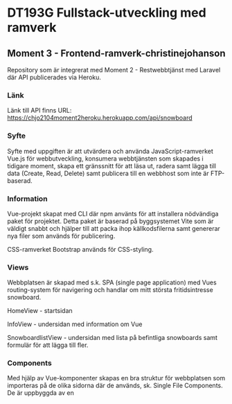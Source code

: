 # DT193G Fullstack-utveckling med ramverk 
## Moment 3 - Frontend-ramverk-christinejohanson

Repository som är integrerat med Moment 2 - Restwebbtjänst med Laravel där API publicerades via Heroku. 

### Länk

Länk till API finns URL: https://chjo2104moment2heroku.herokuapp.com/api/snowboard

### Syfte

Syfte med uppgiften är att utvärdera och använda JavaScript-ramverket Vue.js för webbutveckling, konsumera webbtjänsten som skapades i tidigare moment, 
skapa ett gränssnitt för att läsa ut, radera samt lägga till data (Create, Read, Delete) samt publicera till en webbhost som inte är FTP-baserad.  

### Information

Vue-projekt skapat med CLI där npm använts för att installera nödvändiga paket för projektet. Detta paket är baserad på byggsystemet Vite som är väldigt
snabbt och hjälper till att packa ihop källkodsfilerna samt genererar nya filer som används för publicering.

CSS-ramverket Bootstrap används för CSS-styling.  

### Views
Webbplatsen är skapad med s.k. SPA (single page application) med Vues routing-system för navigering och handlar om mitt största fritidsintresse snowboard.

HomeView - startsidan

InfoView - undersidan med information om Vue

SnowboardlistView - undersidan med lista på befintliga snowboards samt formulär för att lägga till fler. 

### Components
Med hjälp av Vue-komponenter skapas en bra struktur för webbplatsen som importeras på de olika sidorna där de används, sk. Single File Components. 
De är uppbyggda av en <template>, en <script> och en <style>. Komponenterna stylas med sk. komponent-specifik CSS. Options API används i detta projekt för skriva komponenterna.

Addsnow - komponent med post-anrop till APIet för att lägga till fler snowboards.

Banner - bannerbild på startsidan.

Footer - footer med lite information.

Header - navigering för webbplatsen.

Snow - skriver ut alla snowboard i listan.
 
Webbplatsen är publicerad på Netlify: 

## https://chjo2104snowboardlist.netlify.app/




